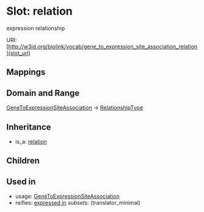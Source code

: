 # Slot: relation


expression relationship

URI: [http://w3id.org/biolink/vocab/gene_to_expression_site_association_relation](slot_uri)
## Mappings

## Domain and Range

[GeneToExpressionSiteAssociation](GeneToExpressionSiteAssociation.md) -> [RelationshipType](RelationshipType.md)
## Inheritance

 *  is_a: [relation](relation.md)
## Children

## Used in

 *  usage: [GeneToExpressionSiteAssociation](GeneToExpressionSiteAssociation.md)
 *  reifies: [expressed in](expressed_in.md) *subsets*: (translator_minimal)
